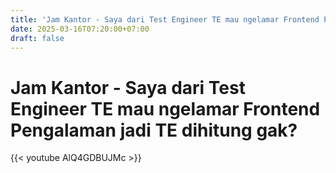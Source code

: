 ```yaml
---
title: 'Jam Kantor - Saya dari Test Engineer TE mau ngelamar Frontend Pengalaman jadi TE dihitung gak?'
date: 2025-03-16T07:20:00+07:00
draft: false
---
```


# Jam Kantor - Saya dari Test Engineer TE mau ngelamar Frontend Pengalaman jadi TE dihitung gak?

{{< youtube AlQ4GDBUJMc >}}
